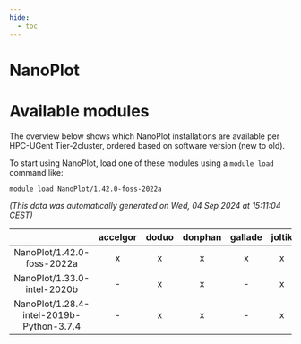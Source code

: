 ```yaml
---
hide:
  - toc
---
```


NanoPlot
========

# Available modules


The overview below shows which NanoPlot installations are available per HPC-UGent Tier-2cluster, ordered based on software version (new to old).

To start using NanoPlot, load one of these modules using a `module load` command like:

```shell
module load NanoPlot/1.42.0-foss-2022a
```

*(This data was automatically generated on Wed, 04 Sep 2024 at 15:11:04 CEST)*  

| |accelgor|doduo|donphan|gallade|joltik|shinx|skitty|
| :---: | :---: | :---: | :---: | :---: | :---: | :---: | :---: |
|NanoPlot/1.42.0-foss-2022a|x|x|x|x|x|-|x|
|NanoPlot/1.33.0-intel-2020b|-|x|x|-|x|-|x|
|NanoPlot/1.28.4-intel-2019b-Python-3.7.4|-|x|x|-|x|-|x|
